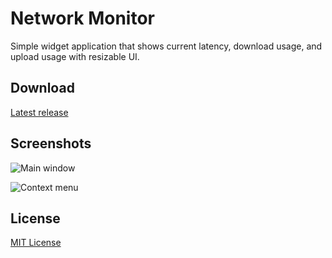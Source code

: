 # Network Monitor
Simple widget application that shows current latency, download usage, and upload usage with resizable UI.

## Download

[Latest release](https://github.com/danielchalmers/Network-Monitor/releases/latest)

## Screenshots

![Main window](https://user-images.githubusercontent.com/7112040/32391336-050cb37a-c0a8-11e7-9e8f-f073b80532ad.png)

![Context menu](https://user-images.githubusercontent.com/7112040/32391344-0be7b19a-c0a8-11e7-9a34-47639db9883d.png)

## License
[MIT License](LICENSE.md)

